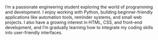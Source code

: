 I’m a passionate engineering student exploring the world of programming and development. I enjoy working with Python, building beginner-friendly applications like automation tools, reminder systems, and small web projects. I also have a growing interest in HTML, CSS, and front-end development, and I’m gradually learning how to integrate my coding skills into user-friendly interfaces.
